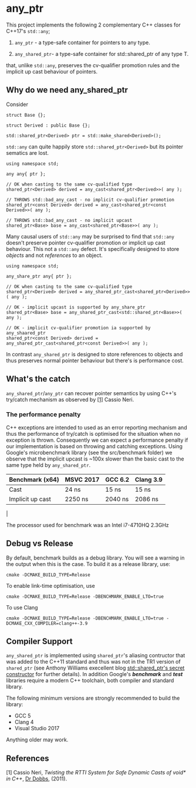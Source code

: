 # any_ptr
This project implements the following 2 complementary C++ classes for C++17's ```std::any```;

1. ```any_ptr``` - a type-safe container for pointers to any type. 

2. ```any_shared_ptr```- a type-safe container for std::shared_ptr<T> of any type T. 

that, unlike ```std::any```,  preserves the cv-qualifier promotion rules and the implicit up cast behaviour of pointers. 

## Why do we need any_shared_ptr

Consider
```
struct Base {};

struct Derived : public Base {};

std::shared_ptr<Derived> ptr = std::make_shared<Derived>();
```
```std::any``` can quite happily store ```std::shared_ptr<Derived>``` but its pointer sematics are lost. 

```
using namespace std;

any any{ ptr };

// OK when casting to the same cv-qualified type
shared_ptr<Derived> derived = any_cast<shared_ptr<Derived>>( any );  

// THROWS std::bad_any_cast - no implicit cv-qualifier promotion
shared_ptr<const Derived> derived = any_cast<shared_ptr<const Derived>>( any );  

// THROWS std::bad_any_cast - no implicit upcast
shared_ptr<Base> base = any_cast<shared_ptr<Base>>( any );
```
Many causal users of ```std::any``` may be surprised to find that ```std::any``` doesn't preserve pointer cv-qualifier promotion or implicit up cast behaviour. This not a ```std::any``` defect. It's specifically designed to store *objects* and not *references* to an object. 
```
using namespace std;

any_share_ptr any{ ptr };

// OK when casting to the same cv-qualified type
shared_ptr<Derived> derived = any_shared_ptr_cast<shared_ptr<Derived>>( any );  

// OK - implicit upcast is supported by any_share_ptr
shared_ptr<Base> base = any_shared_ptr_cast<std::shared_ptr<Base>>( any );  

// OK - implicit cv-qualifier promotion ia supported by any_shaared_ptr
shared_ptr<const Derived> derived = any_shared_ptr_cast<shared_ptr<const Derived>>( any );  
```
In contrast ```any_shared_ptr``` is designed to store references to objects and thus preserves normal pointer behaviour but there's is performance cost.
## What's the catch

```any_shared_ptr```/```any_ptr``` can recover pointer semantics by using C++'s try/catch mechanism as observed by [[1]](#references) Cassio Neri.   

### The performance penalty
C++ exceptions are intended to used as an error reporting mechanism and thus the performance of try/catch is optimised for the situation when no exception is thrown. Consequently we can expect a performance penalty if our implementation is based on throwing and catching exceptions. Using Google's microbenchmark library (see the src/benchmark folder) we observe that the implicit upcast is ~100x slower than the basic cast to the same type held by ```any_shared_ptr```.

|Benchmark (x64) |MSVC 2017|GCC 6.2|Clang 3.9|
|-|-|-|-|
|Cast|24 ns|15 ns|15 ns|
|Implicit up cast|2250 ns|2040 ns|2086 ns|
|

The processor used for benchmark was an Intel i7-4710HQ 2.3GHz 

## Debug vs Release 
By default, benchmark builds as a debug library. You will see a warning in the output when this is the case. To build it as a release library, use:
```
cmake -DCMAKE_BUILD_TYPE=Release
```
To enable link-time optimisation, use
```
cmake -DCMAKE_BUILD_TYPE=Release -DBENCHMARK_ENABLE_LTO=true
```
To use Clang
```
cmake -DCMAKE_BUILD_TYPE=Release -DBENCHMARK_ENABLE_LTO=true -DCMAKE_CXX_COMPILER=clang++-3.9
```

## Compiler Support

```any_shared_ptr``` is implemented using ```shared_ptr```'s aliasing contructor that was added to the C++11 standard and thus was not in the TR1 version of ```shared_ptr``` (see Anthony Williams execellent blog [std::shared_ptr's secret constructor](https://www.justsoftwaresolutions.co.uk/cplusplus/shared-ptr-secret-constructor.html) for further details). In addition Google's ***benchmark*** and ***test*** libraries require a modern C++ toolchain, both compiler and standard library.

The following minimum versions are strongly recommended to build the library:  
* GCC 5  
* Clang 4  
* Visual Studio 2017  

Anything older may work.

## References

[1] Cassio Neri, _Twisting the RTTI System for Safe Dynamic Casts of void* in C++_, [Dr Dobbs](http://www.drdobbs.com/cpp/twisting-the-rtti-system-for-safe-dynami/229401004), (2011).
